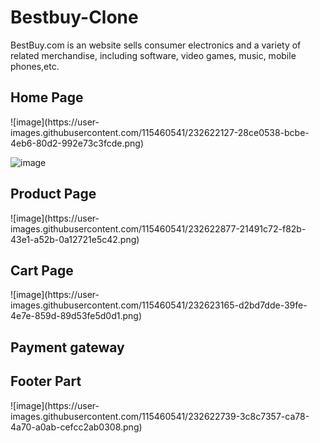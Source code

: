 <h1>Bestbuy-Clone</h1>
BestBuy.com is an website sells consumer electronics and a variety of related merchandise, including software, video games, music, mobile phones,etc.

<h2>Home Page</h2>
![image](https://user-images.githubusercontent.com/115460541/232622127-28ce0538-bcbe-4eb6-80d2-992e73c3fcde.png)

![image](https://user-images.githubusercontent.com/115460541/232622612-b90fa944-f0e5-4f48-942b-749365db9bea.png)

<h2>Product Page</h2>
![image](https://user-images.githubusercontent.com/115460541/232622877-21491c72-f82b-43e1-a52b-0a12721e5c42.png)

<h2>Cart Page </h2>
![image](https://user-images.githubusercontent.com/115460541/232623165-d2bd7dde-39fe-4e7e-859d-89d53fe5d0d1.png)

<h2>Payment gateway</h2>

<h2>Footer Part</h2>
![image](https://user-images.githubusercontent.com/115460541/232622739-3c8c7357-ca78-4a70-a0ab-cefcc2ab0308.png)



